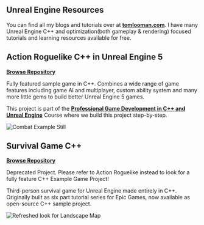 ## Unreal Engine Resources

You can find all my blogs and tutorials over at **[tomlooman.com](https://tomlooman.com)**. I have many Unreal Engine C++ and optimization(both gameplay & rendering) focused tutorials and learning resources available for free.

## Action Roguelike C++ in Unreal Engine 5
**[Browse Repository](https://github.com/tomlooman/ActionRoguelike)**

Fully featured sample game in C++. Combines a wide range of game features including game AI and multiplayer, custom ability system and many more little gems to build better Unreal Engine 5 games.

This project is part of the **[Professional Game Development in C++ and Unreal Engine](https://courses.tomlooman.com/p/unrealengine-cpp?coupon_code=COMMUNITY15&src=github)** Course where we build this project step-by-step.

![Combat Example Still](https://www.tomlooman.com/wp-content/uploads/2023/02/Course_HeroBanner_TwoSplit_Narrow_1200.jpg)

## Survival Game C++
**[Browse Repository](https://github.com/tomlooman/EpicSurvivalGame)**

Deprecated Project. Please refer to Action Roguelike instead to look for a fully feature C++ Example Game Project! 

Third-person survival game for Unreal Engine made entirely in C++. Originally built as six part tutorial series for Epic Games, now available as open-source C++ sample project.

![Refreshed look for Landscape Map](https://www.tomlooman.com/wp-content/uploads/2015/04/section6_advancedanimbp031.jpg)
